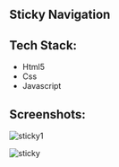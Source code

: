 ## Sticky Navigation 

<h2>Tech Stack:</h2>

<ul>

<li>Html5</li>
<li>Css</li>
<li>Javascript</li>

</ul>

<h2>Screenshots:</h2>


![sticky1](https://user-images.githubusercontent.com/72568715/167480109-c0cb1645-1a33-457f-ac65-da389bf322cb.PNG)

![sticky](https://user-images.githubusercontent.com/72568715/167480063-c56f7575-b340-43f4-8f61-ddc97bb21a66.PNG)
